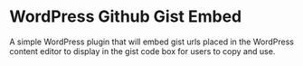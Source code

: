 WordPress Github Gist Embed
===========================

A simple WordPress plugin that will embed gist urls placed in the WordPress content editor to display in the gist code box for users to copy and use.
